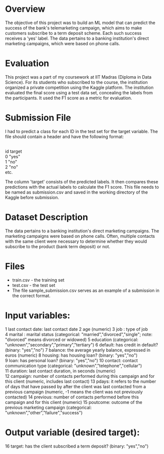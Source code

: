 # Overview
The objective of this project was to build an ML model that can predict the success of the bank's telemarketing campaign, which aims to make customers subscribe to a term deposit scheme. Each such success receives a 'yes' label. The data pertains to a banking institution's direct marketing campaigns, which were based on phone calls.

# Evaluation
This project was a part of my coursework at IIT Madras (Diploma in Data Science). For its students who subscribed to the course, the institution organized a private competition using the Kaggle platform. The institution evaluated the final score using a test data set, concealing the labels from the participants. It used the F1 score as a metric for evaluation.

# Submission File
I had to predict a class for each ID in the test set for the target variable. The file should contain a header and have the following format:

<br>id	target
<br>0	"yes"
<br>1	"no"
<br>2	"no"
<br>etc.	

The column 'target' consists of the predicted labels. It then compares these predictions with the actual labels to calculate the F1 score. This file needs to be named as submission.csv and saved in the working directory of the Kaggle before submission. 

# Dataset Description
The data pertains to a banking institution's direct marketing campaigns. The marketing campaigns were based on phone calls. Often, multiple contacts with the same client were necessary to determine whether they would subscribe to the product (bank term deposit) or not.

# Files
* train.csv - the training set
* test.csv - the test set
* The file sample_submission.csv serves as an example of a submission in the correct format.

# Input variables:
1 last contact date: last contact date
2 age (numeric)
3 job : type of job
4 marital : marital status (categorical: "married","divorced","single"; note: "divorced" means divorced or widowed)
5 education (categorical: "unknown","secondary","primary","tertiary")
6 default: has credit in default? (binary: "yes","no")
7 balance: the average yearly balance, expressed in euros (numeric)
8 housing: has housing loan? (binary: "yes","no")
9 loan: has personal loan? (binary: "yes","no")
10 contact: contact communication type (categorical: "unknown","telephone","cellular")
11 duration: last contact duration, in seconds (numeric)
12 campaign: number of contacts performed during this campaign and for this client (numeric, includes last contact)
13 pdays: it refers to the number of days that have passed by after the client was last contacted from a previous campaign (numeric, -1 means the client was not previously contacted)
14 previous: number of contacts performed before this campaign and for this client (numeric)
15 poutcome: outcome of the previous marketing campaign (categorical: "unknown","other","failure","success")

# Output variable (desired target):
16 target: has the client subscribed a term deposit? (binary: "yes","no")
